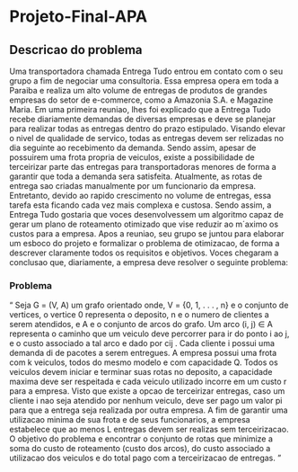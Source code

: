# Projeto-Final-APA

## Descricao do problema
Uma transportadora chamada Entrega Tudo entrou em contato com o seu grupo a fim de negociar uma
consultoria. Essa empresa opera em toda a Paraiba e realiza um alto volume de entregas de produtos de
grandes empresas do setor de e-commerce, como a Amazonia S.A. e Magazine Maria. Em uma primeira
reuniao, lhes foi explicado que a Entrega Tudo recebe diariamente demandas de diversas empresas e
deve se planejar para realizar todas as entregas dentro do prazo estipulado. Visando elevar o nivel de
qualidade de servico, todas as entregas devem ser relizadas no dia seguinte ao recebimento da demanda.
Sendo assim, apesar de possuirem uma frota propria de veiculos, existe a possibilidade de terceirizar parte
das entregas para transportadoras menores de forma a garantir que toda a demanda sera satisfeita.
Atualmente, as rotas de entrega sao criadas manualmente por um funcionario da empresa. Entretanto,
devido ao rapido crescimento no volume de entregas, essa tarefa esta ficando cada vez mais complexa e
custosa. Sendo assim, a Entrega Tudo gostaria que voces desenvolvessem um algoritmo capaz de gerar
um plano de roteamento otimizado que vise reduzir ao m´aximo os custos para a empresa.
Apos a reuniao, seu grupo se juntou para elaborar um esboco do projeto e formalizar o problema de
otimizacao, de forma a descrever claramente todos os requisitos e objetivos. Voces chegaram a conclusao
que, diariamente, a empresa deve resolver o seguinte problema:

### Problema

“ Seja G = (V, A) um grafo orientado onde, V = {0, 1, . . . , n} e o conjunto de vertices, o
vertice 0 representa o deposito, n e o numero de clientes a serem atendidos, e A e o conjunto
de arcos do grafo. Um arco (i, j) ∈ A representa o caminho que um veiculo deve percorrer
para ir do ponto i ao j, e o custo associado a tal arco e dado por cij . Cada cliente i possui
uma demanda di de pacotes a serem entregues. A empresa possui uma frota com k veiculos,
todos do mesmo modelo e com capacidade Q. Todos os veiculos devem iniciar e terminar suas
rotas no deposito, a capacidade maxima deve ser respeitada e cada veiculo utilizado incorre
em um custo r para a empresa. Visto que existe a opcao de terceirizar entregas, caso um
cliente i nao seja atendido por nenhum veiculo, deve ser pago um valor pi para que a entrega
seja realizada por outra empresa. A fim de garantir uma utilizacao minima de sua frota e
de seus funcionarios, a empresa estabelece que ao menos L entregas devem ser realizas sem
terceirizacao. O objetivo do problema e encontrar o conjunto de rotas que minimize a soma
do custo de roteamento (custo dos arcos), do custo associado a utilizacao dos veiculos e do
total pago com a terceirizacao de entregas. ”
